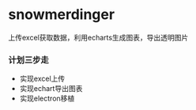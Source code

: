 # snowmerdinger
上传excel获取数据，利用echarts生成图表，导出透明图片

### 计划三步走

- 实现excel上传
- 实现echart导出图表
- 实现electron移植
